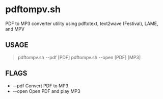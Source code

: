 # pdftompv.sh
PDF to MP3 converter utility using pdftotext, text2wave (Festival), LAME, and MPV

## USAGE
> pdftompv.sh --pdf [PDF]
> pdftompv.sh --open [PDF] [MP3]

## FLAGS
*  --pdf   Convert PDF to MP3
*  --open  Open PDF and play MP3
